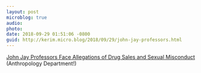 ```yaml
---
layout: post
microblog: true
audio: 
photo: 
date: 2018-09-29 01:51:06 -0800
guid: http://kerim.micro.blog/2018/09/29/john-jay-professors.html
---
```

[John Jay Professors Face Allegations of Drug Sales and Sexual Misconduct](https://www.nytimes.com/2018/09/22/nyregion/john-jay-professors-allegations.html) (Anthropology Department!) 

